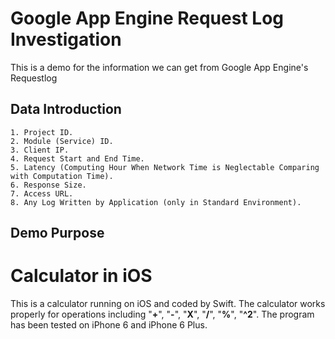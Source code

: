 # Google App Engine Request Log Investigation
This is a demo for the information we can get from Google App Engine's Requestlog

## Data Introduction
	1. Project ID.
	2. Module (Service) ID.
	3. Client IP.
	4. Request Start and End Time.
	5. Latency (Computing Hour When Network Time is Neglectable Comparing with Computation Time).
	6. Response Size.
	7. Access URL.
	8. Any Log Written by Application (only in Standard Environment).

## Demo Purpose



# Calculator in iOS
This is a calculator running on iOS and coded by Swift. The calculator works properly for operations including "**+**", "**-**", "**X**", "**/**", "**%**", "**^2**". The program has been tested on iPhone 6 and iPhone 6 Plus.
